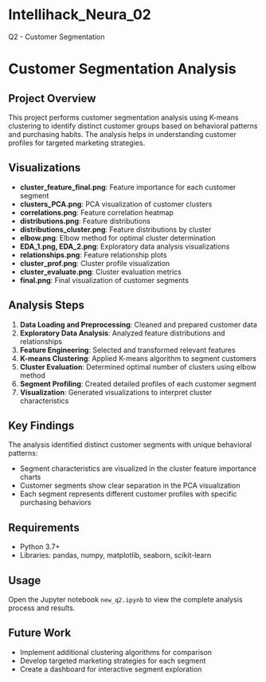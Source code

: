 # Intellihack_Neura_02
Q2 - Customer Segmentation
# Customer Segmentation Analysis

## Project Overview
This project performs customer segmentation analysis using K-means clustering to identify distinct customer groups based on behavioral patterns and purchasing habits. The analysis helps in understanding customer profiles for targeted marketing strategies.

## Visualizations
- **cluster_feature_final.png**: Feature importance for each customer segment
- **clusters_PCA.png**: PCA visualization of customer clusters
- **correlations.png**: Feature correlation heatmap
- **distributions.png**: Feature distributions
- **distributions_cluster.png**: Feature distributions by cluster
- **elbow.png**: Elbow method for optimal cluster determination
- **EDA_1.png, EDA_2.png**: Exploratory data analysis visualizations
- **relationships.png**: Feature relationship plots
- **cluster_prof.png**: Cluster profile visualization
- **cluster_evaluate.png**: Cluster evaluation metrics
- **final.png**: Final visualization of customer segments

## Analysis Steps
1. **Data Loading and Preprocessing**: Cleaned and prepared customer data
2. **Exploratory Data Analysis**: Analyzed feature distributions and relationships
3. **Feature Engineering**: Selected and transformed relevant features
4. **K-means Clustering**: Applied K-means algorithm to segment customers
5. **Cluster Evaluation**: Determined optimal number of clusters using elbow method
6. **Segment Profiling**: Created detailed profiles of each customer segment
7. **Visualization**: Generated visualizations to interpret cluster characteristics

## Key Findings
The analysis identified distinct customer segments with unique behavioral patterns:
- Segment characteristics are visualized in the cluster feature importance charts
- Customer segments show clear separation in the PCA visualization
- Each segment represents different customer profiles with specific purchasing behaviors

## Requirements
- Python 3.7+
- Libraries: pandas, numpy, matplotlib, seaborn, scikit-learn

## Usage
Open the Jupyter notebook `new_q2.ipynb` to view the complete analysis process and results.

## Future Work
- Implement additional clustering algorithms for comparison
- Develop targeted marketing strategies for each segment
- Create a dashboard for interactive segment exploration
